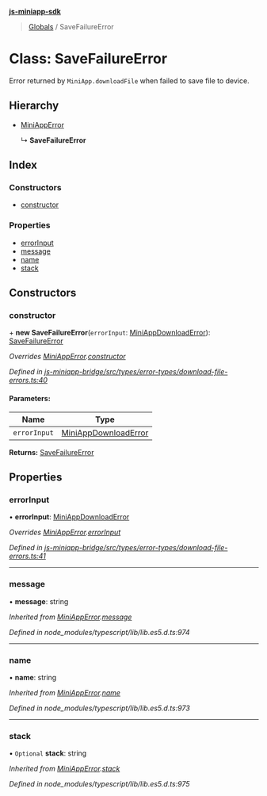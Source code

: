 **[js-miniapp-sdk](../README.md)**

> [Globals](../README.md) / SaveFailureError

# Class: SaveFailureError

Error returned by `MiniApp.downloadFile` when failed to save file to device.

## Hierarchy

* [MiniAppError](miniapperror.md)

  ↳ **SaveFailureError**

## Index

### Constructors

* [constructor](savefailureerror.md#constructor)

### Properties

* [errorInput](savefailureerror.md#errorinput)
* [message](savefailureerror.md#message)
* [name](savefailureerror.md#name)
* [stack](savefailureerror.md#stack)

## Constructors

### constructor

\+ **new SaveFailureError**(`errorInput`: [MiniAppDownloadError](../interfaces/miniappdownloaderror.md)): [SaveFailureError](savefailureerror.md)

*Overrides [MiniAppError](miniapperror.md).[constructor](miniapperror.md#constructor)*

*Defined in [js-miniapp-bridge/src/types/error-types/download-file-errors.ts:40](https://github.com/rakutentech/js-miniapp/blob/c06869b/js-miniapp-bridge/src/types/error-types/download-file-errors.ts#L40)*

#### Parameters:

Name | Type |
------ | ------ |
`errorInput` | [MiniAppDownloadError](../interfaces/miniappdownloaderror.md) |

**Returns:** [SaveFailureError](savefailureerror.md)

## Properties

### errorInput

•  **errorInput**: [MiniAppDownloadError](../interfaces/miniappdownloaderror.md)

*Overrides [MiniAppError](miniapperror.md).[errorInput](miniapperror.md#errorinput)*

*Defined in [js-miniapp-bridge/src/types/error-types/download-file-errors.ts:41](https://github.com/rakutentech/js-miniapp/blob/c06869b/js-miniapp-bridge/src/types/error-types/download-file-errors.ts#L41)*

___

### message

•  **message**: string

*Inherited from [MiniAppError](miniapperror.md).[message](miniapperror.md#message)*

*Defined in node_modules/typescript/lib/lib.es5.d.ts:974*

___

### name

•  **name**: string

*Inherited from [MiniAppError](miniapperror.md).[name](miniapperror.md#name)*

*Defined in node_modules/typescript/lib/lib.es5.d.ts:973*

___

### stack

• `Optional` **stack**: string

*Inherited from [MiniAppError](miniapperror.md).[stack](miniapperror.md#stack)*

*Defined in node_modules/typescript/lib/lib.es5.d.ts:975*
